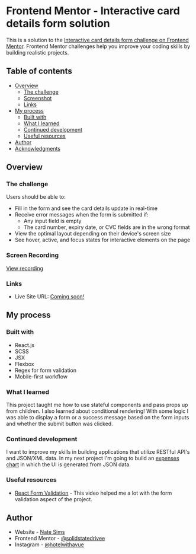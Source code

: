# Frontend Mentor - Interactive card details form solution

This is a solution to the [Interactive card details form challenge on Frontend Mentor](https://www.frontendmentor.io/challenges/interactive-card-details-form-XpS8cKZDWw). Frontend Mentor challenges help you improve your coding skills by building realistic projects.

## Table of contents

- [Overview](#overview)
  - [The challenge](#the-challenge)
  - [Screenshot](#screenshot)
  - [Links](#links)
- [My process](#my-process)
  - [Built with](#built-with)
  - [What I learned](#what-i-learned)
  - [Continued development](#continued-development)
  - [Useful resources](#useful-resources)
- [Author](#author)
- [Acknowledgments](#acknowledgments)

## Overview

### The challenge

Users should be able to:

- Fill in the form and see the card details update in real-time
- Receive error messages when the form is submitted if:
  - Any input field is empty
  - The card number, expiry date, or CVC fields are in the wrong format
- View the optimal layout depending on their device's screen size
- See hover, active, and focus states for interactive elements on the page

### Screen Recording

[View recording](https://raw.githubusercontent.com/solidstatedrivee/card-verification/master/src/images/React%20App%20%E2%80%94%20Mozilla%20Firefox%202022-09-12%2020-53-50.mp4)

### Links

- Live Site URL: [Coming soon!](https://github.com/solidstatedrivee/card-verification/)

## My process

### Built with

- React.js
- SCSS
- JSX
- Flexbox
- Regex for form validation
- Mobile-first workflow

### What I learned

This project taught me how to use stateful components and pass props up from children. I also learned about conditional rendering! With some logic I was able to display a form or a success message based on the form inputs and whether the submit button was clicked.

### Continued development

I want to improve my skills in building applications that utilize RESTful API's and JSON/XML data. In my next project I'm going to build an [expenses chart](https://www.frontendmentor.io/challenges/expenses-chart-component-e7yJBUdjwt) in which the UI is generated from JSON data.

### Useful resources

- [React Form Validation](https://www.youtube.com/watch?v=EYpdEYK25Dc) - This video helped me a lot with the form validation aspect of the project.

## Author

- Website - [Nate Sims](https://www.natesresume.com/)
- Frontend Mentor - [@solidstatedrivee](https://www.frontendmentor.io/profile/solidstatedrivee)
- Instagram - [@hotelwithavue](https://www.instagram.com/hotelwithavue/)
